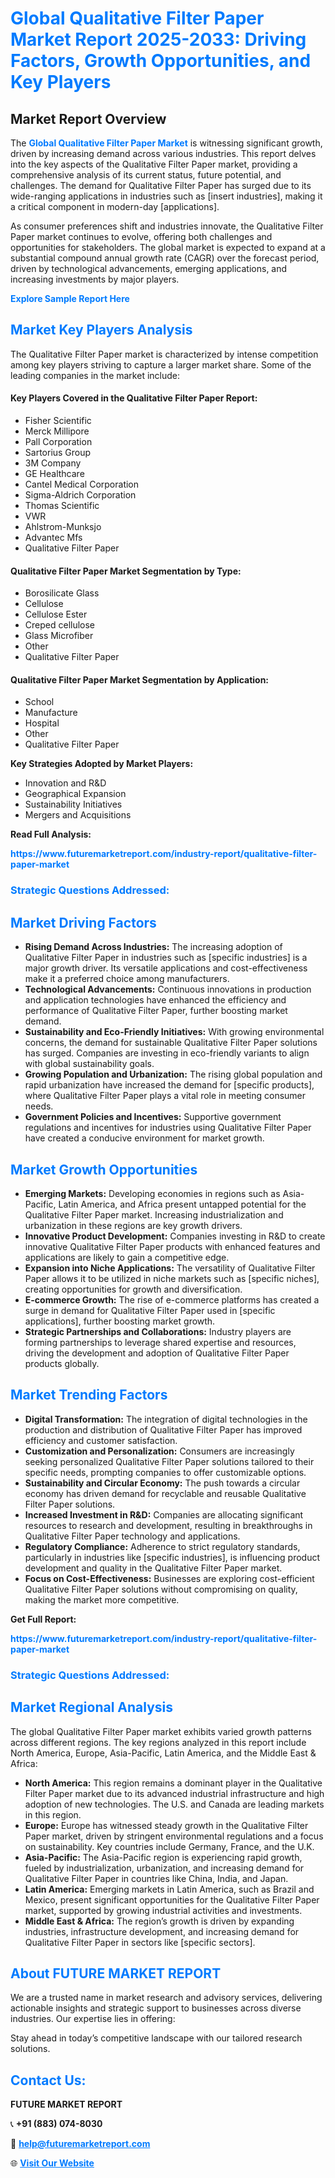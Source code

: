 <h1 style="color: #007BFF;">Global Qualitative Filter Paper Market Report 2025-2033: Driving Factors, Growth Opportunities, and Key Players</h1>

<section id="overview">
<h2>Market Report Overview</h2>
<p>The <a href="https://www.futuremarketreport.com/industry-report/qualitative-filter-paper-market" style="color: #007BFF; text-decoration: none;"><strong>Global Qualitative Filter Paper Market</strong></a> is witnessing significant growth, driven by increasing demand across various industries. This report delves into the key aspects of the Qualitative Filter Paper market, providing a comprehensive analysis of its current status, future potential, and challenges. The demand for Qualitative Filter Paper has surged due to its wide-ranging applications in industries such as [insert industries], making it a critical component in modern-day [applications].</p>
<p>As consumer preferences shift and industries innovate, the Qualitative Filter Paper market continues to evolve, offering both challenges and opportunities for stakeholders. The global market is expected to expand at a substantial compound annual growth rate (CAGR) over the forecast period, driven by technological advancements, emerging applications, and increasing investments by major players.</p>
</section>

<section id="overview">
<p><a href="https://www.futuremarketreport.com/request-sample/reportId=104888" style="color: #007BFF; text-decoration: none;"><strong>Explore Sample Report Here</strong></a></p>
</section>

<section id="key-players">
<h2 style="color: #007BFF;">Market Key Players Analysis</h2>
<p>The Qualitative Filter Paper market is characterized by intense competition among key players striving to capture a larger market share. Some of the leading companies in the market include:</p>
<h4>Key Players Covered in the Qualitative Filter Paper Report:</h4>
<ul><li>Fisher Scientific</li><li>Merck Millipore</li><li>Pall Corporation</li><li>Sartorius Group</li><li>3M Company</li><li>GE Healthcare</li><li>Cantel Medical Corporation</li><li>Sigma-Aldrich Corporation</li><li>Thomas Scientific</li><li>VWR</li><li>Ahlstrom-Munksjo</li><li>Advantec Mfs</li><li>Qualitative Filter Paper</li></ul>
<h4>Qualitative Filter Paper Market Segmentation by Type:</h4>
<ul><li>Borosilicate Glass</li><li>Cellulose</li><li>Cellulose Ester</li><li>Creped cellulose</li><li>Glass Microfiber</li><li>Other</li><li>Qualitative Filter Paper</li></ul>

<h4>Qualitative Filter Paper Market Segmentation by Application:</h4>
<ul><li>School</li><li>Manufacture</li><li>Hospital</li><li>Other</li><li>Qualitative Filter Paper</li></ul>
<p><strong>Key Strategies Adopted by Market Players:</strong></p>
<ul>
<li>Innovation and R&D</li>
<li>Geographical Expansion</li>
<li>Sustainability Initiatives</li>
<li>Mergers and Acquisitions</li>
</ul>
</section>

<section>
<p><strong>Read Full Analysis: </strong></p><a href="https://www.futuremarketreport.com/industry-report/qualitative-filter-paper-market" style="color: #007BFF; text-decoration: none;"><strong>https://www.futuremarketreport.com/industry-report/qualitative-filter-paper-market</strong></a>
<h3 style="color: #007BFF;">Strategic Questions Addressed:</h3>
</section>

<section id="driving-factors">
<h2 style="color: #007BFF;">Market Driving Factors</h2>
<ul>
<li><strong>Rising Demand Across Industries:</strong> The increasing adoption of Qualitative Filter Paper in industries such as [specific industries] is a major growth driver. Its versatile applications and cost-effectiveness make it a preferred choice among manufacturers.</li>
<li><strong>Technological Advancements:</strong> Continuous innovations in production and application technologies have enhanced the efficiency and performance of Qualitative Filter Paper, further boosting market demand.</li>
<li><strong>Sustainability and Eco-Friendly Initiatives:</strong> With growing environmental concerns, the demand for sustainable Qualitative Filter Paper solutions has surged. Companies are investing in eco-friendly variants to align with global sustainability goals.</li>
<li><strong>Growing Population and Urbanization:</strong> The rising global population and rapid urbanization have increased the demand for [specific products], where Qualitative Filter Paper plays a vital role in meeting consumer needs.</li>
<li><strong>Government Policies and Incentives:</strong> Supportive government regulations and incentives for industries using Qualitative Filter Paper have created a conducive environment for market growth.</li>
</ul>
</section>

<section id="growth-opportunities">
<h2 style="color: #007BFF;">Market Growth Opportunities</h2>
<ul>
<li><strong>Emerging Markets:</strong> Developing economies in regions such as Asia-Pacific, Latin America, and Africa present untapped potential for the Qualitative Filter Paper market. Increasing industrialization and urbanization in these regions are key growth drivers.</li>
<li><strong>Innovative Product Development:</strong> Companies investing in R&D to create innovative Qualitative Filter Paper products with enhanced features and applications are likely to gain a competitive edge.</li>
<li><strong>Expansion into Niche Applications:</strong> The versatility of Qualitative Filter Paper allows it to be utilized in niche markets such as [specific niches], creating opportunities for growth and diversification.</li>
<li><strong>E-commerce Growth:</strong> The rise of e-commerce platforms has created a surge in demand for Qualitative Filter Paper used in [specific applications], further boosting market growth.</li>
<li><strong>Strategic Partnerships and Collaborations:</strong> Industry players are forming partnerships to leverage shared expertise and resources, driving the development and adoption of Qualitative Filter Paper products globally.</li>
</ul>
</section>

<section id="trending-factors">
<h2 style="color: #007BFF;">Market Trending Factors</h2>
<ul>
<li><strong>Digital Transformation:</strong> The integration of digital technologies in the production and distribution of Qualitative Filter Paper has improved efficiency and customer satisfaction.</li>
<li><strong>Customization and Personalization:</strong> Consumers are increasingly seeking personalized Qualitative Filter Paper solutions tailored to their specific needs, prompting companies to offer customizable options.</li>
<li><strong>Sustainability and Circular Economy:</strong> The push towards a circular economy has driven demand for recyclable and reusable Qualitative Filter Paper solutions.</li>
<li><strong>Increased Investment in R&D:</strong> Companies are allocating significant resources to research and development, resulting in breakthroughs in Qualitative Filter Paper technology and applications.</li>
<li><strong>Regulatory Compliance:</strong> Adherence to strict regulatory standards, particularly in industries like [specific industries], is influencing product development and quality in the Qualitative Filter Paper market.</li>
<li><strong>Focus on Cost-Effectiveness:</strong> Businesses are exploring cost-efficient Qualitative Filter Paper solutions without compromising on quality, making the market more competitive.</li>
</ul>
</section>

<section>
<p><strong>Get Full Report: </strong></p><a href="https://www.futuremarketreport.com/industry-report/qualitative-filter-paper-market" style="color: #007BFF; text-decoration: none;"><strong>https://www.futuremarketreport.com/industry-report/qualitative-filter-paper-market</strong></a>
<h3 style="color: #007BFF;">Strategic Questions Addressed:</h3>
</section>


<section id="regional-analysis">
<h2 style="color: #007BFF;">Market Regional Analysis</h2>
<p>The global Qualitative Filter Paper market exhibits varied growth patterns across different regions. The key regions analyzed in this report include North America, Europe, Asia-Pacific, Latin America, and the Middle East & Africa:</p>
<ul>
<li><strong>North America:</strong> This region remains a dominant player in the Qualitative Filter Paper market due to its advanced industrial infrastructure and high adoption of new technologies. The U.S. and Canada are leading markets in this region.</li>
<li><strong>Europe:</strong> Europe has witnessed steady growth in the Qualitative Filter Paper market, driven by stringent environmental regulations and a focus on sustainability. Key countries include Germany, France, and the U.K.</li>
<li><strong>Asia-Pacific:</strong> The Asia-Pacific region is experiencing rapid growth, fueled by industrialization, urbanization, and increasing demand for Qualitative Filter Paper in countries like China, India, and Japan.</li>
<li><strong>Latin America:</strong> Emerging markets in Latin America, such as Brazil and Mexico, present significant opportunities for the Qualitative Filter Paper market, supported by growing industrial activities and investments.</li>
<li><strong>Middle East & Africa:</strong> The region’s growth is driven by expanding industries, infrastructure development, and increasing demand for Qualitative Filter Paper in sectors like [specific sectors].</li>
</ul>
</section>

<footer>
<h2 style="color: #007BFF;">About FUTURE MARKET REPORT</h2>
<p>We are a trusted name in market research and advisory services, delivering actionable insights and strategic support to businesses across diverse industries. Our expertise lies in offering:</p>

<p>Stay ahead in today’s competitive landscape with our tailored research solutions.</p>

<h2 style="color: #007BFF;">Contact Us:</h2>
<p><strong>FUTURE MARKET REPORT</strong></p>
<p>📞 <strong>+91 (883) 074-8030</strong></p>
<p>📧 <strong><a href="mailto:help@futuremarketreport.com" style="color: #007BFF;">help@futuremarketreport.com</a></strong></p>
<p>🌐 <strong><a href="https://www.futuremarketreport.com/" style="color: #007BFF;">Visit Our Website</a></strong></p>
</footer>